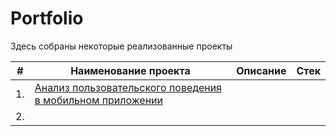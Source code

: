 # Portfolio

Здесь собраны некоторые реализованные проекты

| #    | Наименование проекта                    | Описание                                           | Стек
| ---- | --------------------------------------- | -------------------------------------------------- | ----------------------- |
| 1.   | [Анализ пользовательского поведения в мобильном приложении](https://github.com/AAhmadeeva/Portfolio/tree/82d7270a0ee5dbe40270a94da032fe24e77fd7ae/%D0%90%D0%BD%D0%B0%D0%BB%D0%B8%D0%B7%20%D0%BF%D0%BE%D0%BB%D1%8C%D0%B7%D0%BE%D0%B2%D0%B0%D1%82%D0%B5%D0%BB%D1%8C%D1%81%D0%BA%D0%BE%D0%B3%D0%BE%20%D0%BF%D0%BE%D0%B2%D0%B5%D0%B4%D0%B5%D0%BD%D0%B8%D1%8F%20%D0%B2%20%D0%BC%D0%BE%D0%B1%D0%B8%D0%BB%D1%8C%D0%BD%D0%BE%D0%BC%20%D0%BF%D1%80%D0%B8%D0%BB%D0%BE%D0%B6%D0%B5%D0%BD%D0%B8%D0%B8) |                                |                  |
| 2.   |                               |                         |                          |
